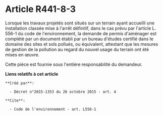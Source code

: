 # Article R441-8-3

Lorsque les travaux projetés sont situés sur un terrain ayant accueilli une installation classée mise à l'arrêt définitif,
dans le cas prévu par l'article L. 556-1 du code de l'environnement, la demande de permis d'aménager est complété par un
document établi par un bureau d'études certifié dans le domaine des sites et sols pollués, ou équivalent, attestant que les
mesures de gestion de la pollution au regard du nouvel usage du terrain ont été mises en œuvre. 

Cette pièce est fournie sous l'entière responsabilité du demandeur.

**Liens relatifs à cet article**

	**Créé par**:

	  - Décret n°2015-1353 du 26 octobre 2015 - art. 4

	**Cite**:

	  - Code de l'environnement - art. L556-1
